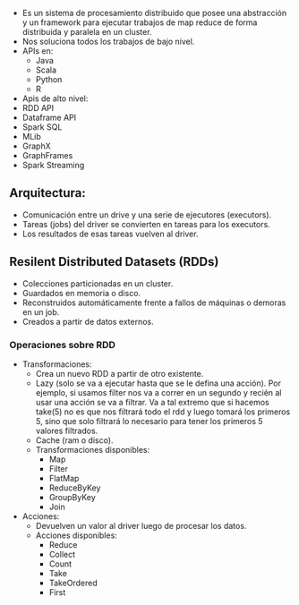 - Es un sistema de procesamiento distribuido que posee una abstracción y un framework para ejecutar trabajos de map reduce de forma distribuida y paralela en un cluster.
- Nos soluciona todos los trabajos de bajo nivel.
- APIs en:
    - Java
    - Scala
    - Python
    - R
- Apis de alto nivel:
- RDD API
- Dataframe API
- Spark SQL
- MLib
- GraphX
- GraphFrames
- Spark Streaming

## Arquitectura:

- Comunicación entre un drive y una serie de ejecutores (executors).
- Tareas (jobs) del driver se convierten en tareas para los executors.
- Los resultados de esas tareas vuelven al driver.

## Resilent Distributed Datasets (RDDs)

- Colecciones particionadas en un cluster.
- Guardados en memoria o disco.
- Reconstruidos automáticamente frente a fallos de máquinas o demoras en un job.
- Creados a partir de datos externos.

### Operaciones sobre RDD

- Transformaciones:
    - Crea un nuevo RDD a partir de otro existente.
    - Lazy (solo se va a ejecutar hasta que se le defina una acción). Por ejemplo, si usamos filter nos va a correr en un segundo y recién al usar una acción se va a filtrar. Va a tal extremo que si hacemos take(5) no es que nos filtrará todo el rdd y luego tomará los primeros 5, sino que solo filtrará lo necesario para tener los primeros 5 valores filtrados.
    - Cache (ram o disco).
    - Transformaciones disponibles:
        - Map
        - Filter
        - FlatMap
        - ReduceByKey
        - GroupByKey
        - Join
- Acciones:
    - Devuelven un valor al driver luego de procesar los datos.
    - Acciones disponibles:
        - Reduce
        - Collect
        - Count
        - Take
        - TakeOrdered
        - First